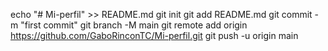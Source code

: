 echo "# Mi-perfil" >> README.md
  git init
  git add README.md
  git commit -m "first commit"
  git branch -M main
  git remote add origin https://github.com/GaboRinconTC/Mi-perfil.git
  git push -u origin main
